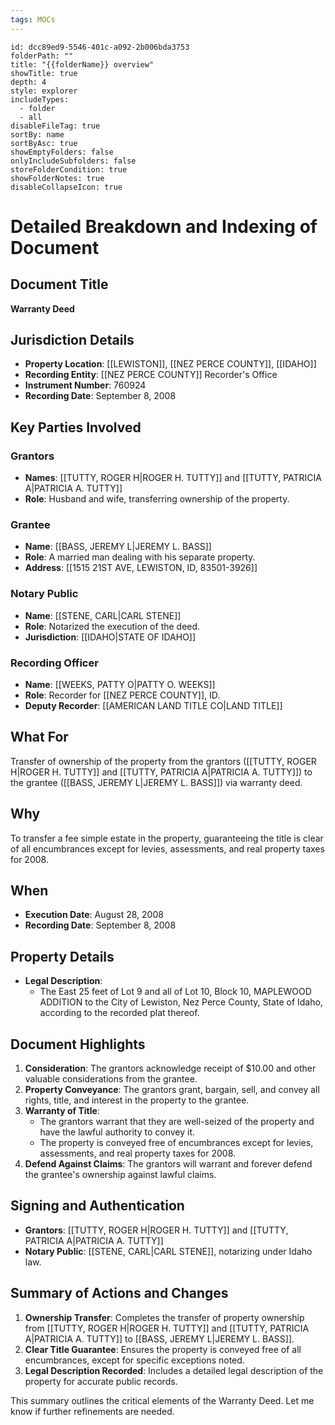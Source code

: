 ```yaml
---
tags: MOCs
---
```

```folder-overview
id: dcc89ed9-5546-401c-a092-2b006bda3753
folderPath: ""
title: "{{folderName}} overview"
showTitle: true
depth: 4
style: explorer
includeTypes:
  - folder
  - all
disableFileTag: true
sortBy: name
sortByAsc: true
showEmptyFolders: false
onlyIncludeSubfolders: false
storeFolderCondition: true
showFolderNotes: true
disableCollapseIcon: true
```

# Detailed Breakdown and Indexing of Document

## Document Title
**Warranty Deed**

## Jurisdiction Details
- **Property Location**: [[LEWISTON]], [[NEZ PERCE COUNTY]], [[IDAHO]]
- **Recording Entity**: [[NEZ PERCE COUNTY]] Recorder's Office
- **Instrument Number**: 760924
- **Recording Date**: September 8, 2008

## Key Parties Involved
### Grantors
- **Names**: [[TUTTY, ROGER H|ROGER H. TUTTY]] and [[TUTTY, PATRICIA A|PATRICIA A. TUTTY]]
- **Role**: Husband and wife, transferring ownership of the property.

### Grantee
- **Name**: [[BASS, JEREMY L|JEREMY L. BASS]]
- **Role**: A married man dealing with his separate property.
- **Address**: [[1515 21ST AVE, LEWISTON, ID, 83501-3926]]

### Notary Public
- **Name**: [[STENE, CARL|CARL STENE]]
- **Role**: Notarized the execution of the deed.
- **Jurisdiction**: [[IDAHO|STATE OF IDAHO]]

### Recording Officer
- **Name**: [[WEEKS, PATTY O|PATTY O. WEEKS]]
- **Role**: Recorder for [[NEZ PERCE COUNTY]], ID.
- **Deputy Recorder**: [[AMERICAN LAND TITLE CO|LAND TITLE]]

## What For
Transfer of ownership of the property from the grantors ([[TUTTY, ROGER H|ROGER H. TUTTY]] and [[TUTTY, PATRICIA A|PATRICIA A. TUTTY]]) to the grantee ([[BASS, JEREMY L|JEREMY L. BASS]]) via warranty deed.

## Why
To transfer a fee simple estate in the property, guaranteeing the title is clear of all encumbrances except for levies, assessments, and real property taxes for 2008.

## When
- **Execution Date**: August 28, 2008
- **Recording Date**: September 8, 2008

## Property Details
- **Legal Description**:
  - The East 25 feet of Lot 9 and all of Lot 10, Block 10, MAPLEWOOD ADDITION to the City of Lewiston, Nez Perce County, State of Idaho, according to the recorded plat thereof.

## Document Highlights
1. **Consideration**: The grantors acknowledge receipt of $10.00 and other valuable considerations from the grantee.
2. **Property Conveyance**: The grantors grant, bargain, sell, and convey all rights, title, and interest in the property to the grantee.
3. **Warranty of Title**:
   - The grantors warrant that they are well-seized of the property and have the lawful authority to convey it.
   - The property is conveyed free of encumbrances except for levies, assessments, and real property taxes for 2008.
4. **Defend Against Claims**: The grantors will warrant and forever defend the grantee's ownership against lawful claims.

## Signing and Authentication
- **Grantors**: [[TUTTY, ROGER H|ROGER H. TUTTY]] and [[TUTTY, PATRICIA A|PATRICIA A. TUTTY]]
- **Notary Public**: [[STENE, CARL|CARL STENE]], notarizing under Idaho law.

## Summary of Actions and Changes
1. **Ownership Transfer**: Completes the transfer of property ownership from [[TUTTY, ROGER H|ROGER H. TUTTY]] and [[TUTTY, PATRICIA A|PATRICIA A. TUTTY]] to [[BASS, JEREMY L|JEREMY L. BASS]].
2. **Clear Title Guarantee**: Ensures the property is conveyed free of all encumbrances, except for specific exceptions noted.
3. **Legal Description Recorded**: Includes a detailed legal description of the property for accurate public records.

This summary outlines the critical elements of the Warranty Deed. Let me know if further refinements are needed.
